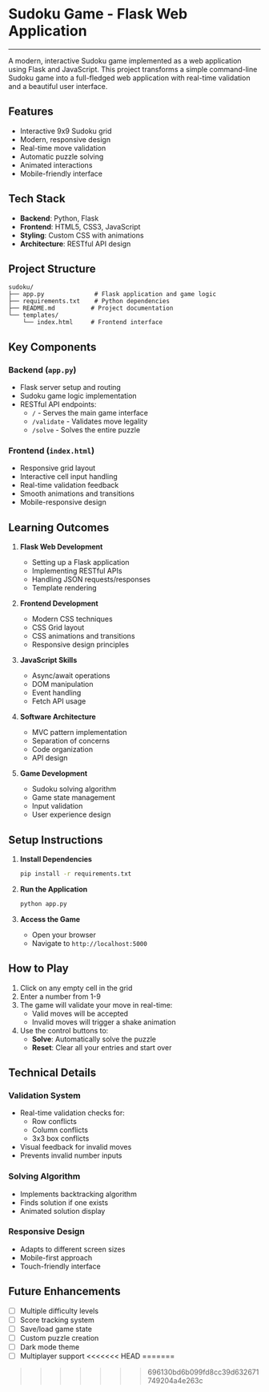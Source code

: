 # Sudoku Game - Flask Web Application
--------------------------------

A modern, interactive Sudoku game implemented as a web application using Flask and JavaScript. This project transforms a simple command-line Sudoku game into a full-fledged web application with real-time validation and a beautiful user interface.

## Features

- Interactive 9x9 Sudoku grid
- Modern, responsive design
- Real-time move validation
- Automatic puzzle solving
- Animated interactions
- Mobile-friendly interface

## Tech Stack

- **Backend**: Python, Flask
- **Frontend**: HTML5, CSS3, JavaScript
- **Styling**: Custom CSS with animations
- **Architecture**: RESTful API design

## Project Structure

```
sudoku/
├── app.py              # Flask application and game logic
├── requirements.txt    # Python dependencies
├── README.md          # Project documentation
└── templates/
    └── index.html     # Frontend interface
```

## Key Components

### Backend (`app.py`)
- Flask server setup and routing
- Sudoku game logic implementation
- RESTful API endpoints:
  - `/` - Serves the main game interface
  - `/validate` - Validates move legality
  - `/solve` - Solves the entire puzzle

### Frontend (`index.html`)
- Responsive grid layout
- Interactive cell input handling
- Real-time validation feedback
- Smooth animations and transitions
- Mobile-responsive design

## Learning Outcomes

1. **Flask Web Development**
   - Setting up a Flask application
   - Implementing RESTful APIs
   - Handling JSON requests/responses
   - Template rendering

2. **Frontend Development**
   - Modern CSS techniques
   - CSS Grid layout
   - CSS animations and transitions
   - Responsive design principles

3. **JavaScript Skills**
   - Async/await operations
   - DOM manipulation
   - Event handling
   - Fetch API usage

4. **Software Architecture**
   - MVC pattern implementation
   - Separation of concerns
   - Code organization
   - API design

5. **Game Development**
   - Sudoku solving algorithm
   - Game state management
   - Input validation
   - User experience design

## Setup Instructions

1. **Install Dependencies**
   ```bash
   pip install -r requirements.txt
   ```

2. **Run the Application**
   ```bash
   python app.py
   ```

3. **Access the Game**
   - Open your browser
   - Navigate to `http://localhost:5000`

## How to Play

1. Click on any empty cell in the grid
2. Enter a number from 1-9
3. The game will validate your move in real-time:
   - Valid moves will be accepted
   - Invalid moves will trigger a shake animation
4. Use the control buttons to:
   - **Solve**: Automatically solve the puzzle
   - **Reset**: Clear all your entries and start over

## Technical Details

### Validation System
- Real-time validation checks for:
  - Row conflicts
  - Column conflicts
  - 3x3 box conflicts
- Visual feedback for invalid moves
- Prevents invalid number inputs

### Solving Algorithm
- Implements backtracking algorithm
- Finds solution if one exists
- Animated solution display

### Responsive Design
- Adapts to different screen sizes
- Mobile-first approach
- Touch-friendly interface

## Future Enhancements

- [ ] Multiple difficulty levels
- [ ] Score tracking system
- [ ] Save/load game state
- [ ] Custom puzzle creation
- [ ] Dark mode theme
- [ ] Multiplayer support
<<<<<<< HEAD
=======

>>>>>>> 696130bd6b099fd8cc39d632671749204a4e263c
